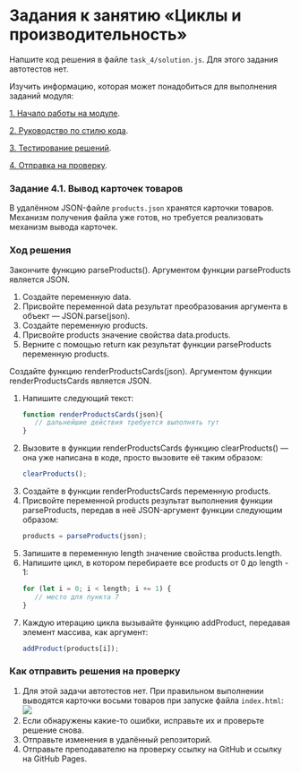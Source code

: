 # Задания к занятию «Циклы и производительность»

Напшите код решения в файле `task_4/solution.js`.
Для этого задания автотестов нет.

Изучить информацию, которая может понадобиться для выполнения заданий модуля:

[1. Начало работы на модуле](../before.md).

[2. Руководство по стилю кода](../styleguide.md).

[3. Тестирование решений](../test.md).

[4. Отправка на проверку](../after.md).

### Задание 4.1. Вывод карточек товаров

В удалённом JSON-файле `products.json` хранятся карточки товаров. Механизм получения файла уже готов, но требуется реализовать механизм вывода карточек.

### Ход решения

Закончите функцию parseProducts(). Аргументом функции parseProducts является JSON.

1. Создайте переменную data.
2. Присвойте переменной data результат преобразования аргумента в объект — JSON.parse(json).
3. Создайте переменную products.
4. Присвойте products значение свойства data.products.
5. Верните с помощью return как результат функции parseProducts переменную products.

Создайте функцию renderProductsCards(json). Аргументом функции renderProductsCards является JSON.

1. Напишите следующий текст:
    ```javascript
    function renderProductsCards(json){
       // дальнейшие действия требуется выполнять тут
    }
    ```
2. Вызовите в функции renderProductsCards функцию clearProducts() — она уже написана в коде, просто вызовите её таким образом: 
    ```javascript
    clearProducts();
    ```
3. Создайте в функции renderProductsCards переменную products.
4. Присвойте переменной products результат выполнения функции parseProducts, передав в неё JSON-аргумент функции следующим образом:
    ```javascript
    products = parseProducts(json);
    ```
5. Запишите в переменную length значение свойства products.length.
6. Напишите цикл, в котором перебираете все products от 0 до length - 1:
    ```javascript
    for (let i = 0; i < length; i += 1) {
       // место для пункта 7
    }
    ```
7. Каждую итерацию цикла вызывайте функцию addProduct, передавая элемент массива, как аргумент:
    ```javascript
    addProduct(products[i]);
    ```

### Как отправить решения на проверку

1. Для этой задачи автотестов нет. При правильном выполнении выводятся карточки восьми товаров при запуске файла `index.html`:
![](../readme-img/task_4/cards.png)
2. Если обнаружены какие-то ошибки, исправьте их и проверьте решение снова.
3. Отправьте изменения в удалённый репозиторий.
4. Отправьте преподавателю на проверку ссылку на GitHub и ссылку на GitHub Pages.
